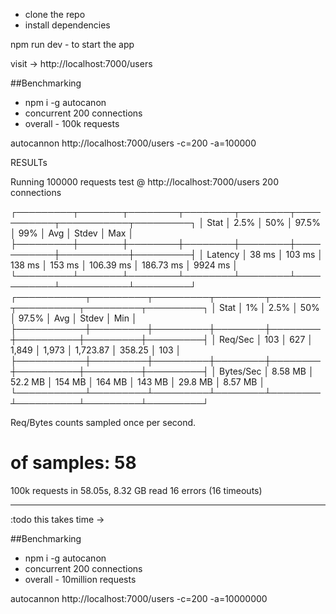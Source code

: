 - clone the repo 
- install dependencies

npm run dev  - to start the app

visit -> http://localhost:7000/users



##Benchmarking

- npm i -g autocanon
- concurrent 200 connections
- overall - 100k requests

autocannon http://localhost:7000/users -c=200 -a=100000


RESULTs

Running 100000 requests test @ http://localhost:7000/users
200 connections


┌─────────┬───────┬────────┬────────┬────────┬───────────┬───────────┬─────────┐
│ Stat    │ 2.5%  │ 50%    │ 97.5%  │ 99%    │ Avg       │ Stdev     │ Max     │
├─────────┼───────┼────────┼────────┼────────┼───────────┼───────────┼─────────┤
│ Latency │ 38 ms │ 103 ms │ 138 ms │ 153 ms │ 106.39 ms │ 186.73 ms │ 9924 ms │
└─────────┴───────┴────────┴────────┴────────┴───────────┴───────────┴─────────┘
┌───────────┬─────────┬─────────┬────────┬────────┬──────────┬─────────┬─────────┐
│ Stat      │ 1%      │ 2.5%    │ 50%    │ 97.5%  │ Avg      │ Stdev   │ Min     │
├───────────┼─────────┼─────────┼────────┼────────┼──────────┼─────────┼─────────┤
│ Req/Sec   │ 103     │ 627     │ 1,849  │ 1,973  │ 1,723.87 │ 358.25  │ 103     │
├───────────┼─────────┼─────────┼────────┼────────┼──────────┼─────────┼─────────┤
│ Bytes/Sec │ 8.58 MB │ 52.2 MB │ 154 MB │ 164 MB │ 143 MB   │ 29.8 MB │ 8.57 MB │
└───────────┴─────────┴─────────┴────────┴────────┴──────────┴─────────┴─────────┘

Req/Bytes counts sampled once per second.
# of samples: 58

100k requests in 58.05s, 8.32 GB read
16 errors (16 timeouts)





------------------------------------------------------------
:todo this takes time -> 

##Benchmarking

- npm i -g autocanon
- concurrent 200 connections
- overall - 10million requests

autocannon http://localhost:7000/users -c=200 -a=10000000

